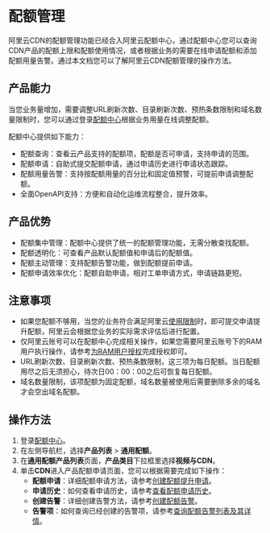 # 配额管理

阿里云CDN的配额管理功能已经合入阿里云配额中心，通过配额中心您可以查询CDN产品的配额上限和配额使用情况，或者根据业务的需要在线申请配额和添加配额用量告警。通过本文档您可以了解阿里云CDN配额管理的操作方法。

## 产品能力

当您业务量增加，需要调整URL刷新次数、目录刷新次数、预热条数限制和域名数量限制时，您可以通过登录[配额中心](https://www.aliyun.com/activity/quota-center/quota?spm=5176.10695662.8115314850.1.62205fa8JAbTlN)根据业务用量在线调整配额。

配额中心提供如下能力：

-   配额查询：查看云产品支持的配额项，配额是否可申请，支持申请的范围。
-   配额申请：自助式提交配额申请，通过申请历史进行申请状态跟踪。
-   配额用量告警：支持按配额用量的百分比和固定值预警，可提前申请调整配额。
-   全面OpenAPI支持：方便和自动化运维流程整合，提升效率。

## 产品优势

-   配额集中管理：配额中心提供了统一的配额管理功能，无需分散查找配额。
-   配额透明化：可查看产品默认配额值和申请后的配额值。
-   配额主动管理：支持配额告警功能，做到配额提前申请。
-   配额申请效率优化：配额自助申请，相对工单申请方式，申请链路更短。

## 注意事项

-   如果您配额不够用，当您的业务符合满足阿里云[使用限制](/cn.zh-CN/产品简介/使用限制.md)时，即可提交申请提升配额，阿里云会根据您业务的实际需求评估后进行配置。
-   仅阿里云账号可以在配额中心完成相关操作，如果您需要阿里云账号下的RAM用户执行操作，请参考[为RAM用户授权]()完成授权即可。
-   URL刷新次数、目录刷新次数、预热条数限制，这三项为每日配额。当日配额用尽之后无须担心，待次日00：00：00之后可恢复每日配额。
-   域名数量限制，该项配额为固定配额，域名数量被使用后需要删除多余的域名才会空出域名配额。

## 操作方法

1.  登录[配额中心](https://quotas.console.aliyun.com/products)。
2.  在左侧导航栏，选择**产品列表** \> **通用配额**。
3.  在**通用配额产品列表**页面，**产品类目**下拉框里选择**视频与CDN**。
4.  单击**CDN**进入产品配额申请页面，您可以根据需要完成如下操作：
    -   **配额申请**：详细配额申请方法，请参考[创建配额提升申请]()。
    -   **申请历史**：如何查看申请历史，请参考[查看配额申请历史]()。
    -   **创建告警**：详细创建告警方法，请参考[创建配额告警]()。
    -   **告警项**：如何查询已经创建的告警项，请参考[查询配额告警列表及其详情]()。

